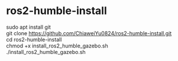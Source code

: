 # ros2-humble-install

sudo apt install git \
git clone https://github.com/ChiaweiYu0824/ros2-humble-install.git \
cd ros2-humble-install \
chmod +x install_ros2_humble_gazebo.sh \
./install_ros2_humble_gazebo.sh 

